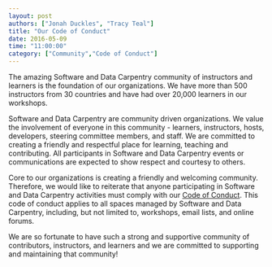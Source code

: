 ```yaml
---
layout: post
authors: ["Jonah Duckles", "Tracy Teal"]
title: "Our Code of Conduct"
date: 2016-05-09
time: "11:00:00"
category: ["Community","Code of Conduct"]
---
```


The amazing Software and Data Carpentry community of instructors and learners is
the foundation of our organizations. We have more than 500 instructors from 30
countries and have had over 20,000 learners in our workshops.

Software and Data Carpentry are community driven organizations. We value the
involvement of everyone in this community - learners, instructors, hosts,
developers, steering committee members, and staff. We are committed to creating
a friendly and respectful place for learning, teaching and contributing. All
participants in Software and Data Carpentry events or communications are
expected to show respect and courtesy to others.

Core to our organizations is creating a friendly and welcoming community.
Therefore, we would like to reiterate that anyone participating in Software and
Data Carpentry activities must comply with our [Code of Conduct]({{site.baseurl}}/conduct}}). This code of
conduct applies to all spaces managed by Software and Data Carpentry, including,
but not limited to, workshops, email lists, and online forums.

We are so fortunate to have such a strong and supportive community of
contributors, instructors, and learners and we are committed to supporting and
maintaining that community!
